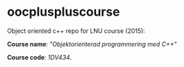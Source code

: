 # oocpluspluscourse
Object oriented c++ repo for LNU course (2015):

**Course name**: *"Objektorienterad programmering med C++"*

**Course code**: *1DV434*.
